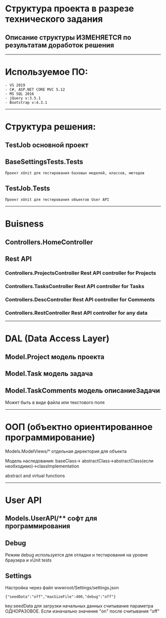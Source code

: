 ﻿# Структура проекта в разрезе технического задания
## Описание структуры ИЗМЕНЯЕТСЯ по результатам доработок решения

-------------------------------------------

# Используемое ПО:
	- VS 2019
	- C#, ASP.NET CORE MVC 5.12
	- MS SQL 2016
	- jQuery v:3.5.1
	- Bootstrap v:4.3.1

------------------------------------------

# Структура решения:
## TestJob основной проект
## BaseSettingsTests.Tests
	Проект xUnit для тестирования базовых моделей, классов, методов
## TestJob.Tests
	Проект xUnit для тестирования объектов User API

------------------------------------------

# Buisness
## Controllers.HomeController 

## Rest API
### Controllers.ProjectsController	Rest API controller for Projects
### Controllers.TasksController		Rest API controller for Tasks
### Controllers.DescController		Rest API controller for Comments

### Controllers.RestController		Rest API controller for any data

------------------------------------------

#  DAL (Data Access Layer)
## Model.Project модель проекта
## Model.Task	 модель задача
## Model.TaskComments модель описаниеЗадачи 
Может быть в виде файла или текстового поля

------------------------------------------

# ООП (объектно ориентированное программирование)
Models.ModelViews/* отдельная директория для объекта

Модель наследования:
baseClass-> abstractClass->abstractClass(если необходимо)->classImplementation

abstract and virtual functions

------------------------------------------

# User API
## Models.UserAPI/**    софт для программирования

## Debug
Режим debug используется для отладки и тестирования на уровне браузера и xUnit tests
## Settings
Настройка через файл wwwroot/Settings/settings.json
```
{"seedData":"off","maxSizeFile":400,"debug":"off"}
```

key:seedData для загрузки начальных данных
считывание параметра ОДНОРАЗОВОЕ.
Если изначально значение "on" после считывания "off"

